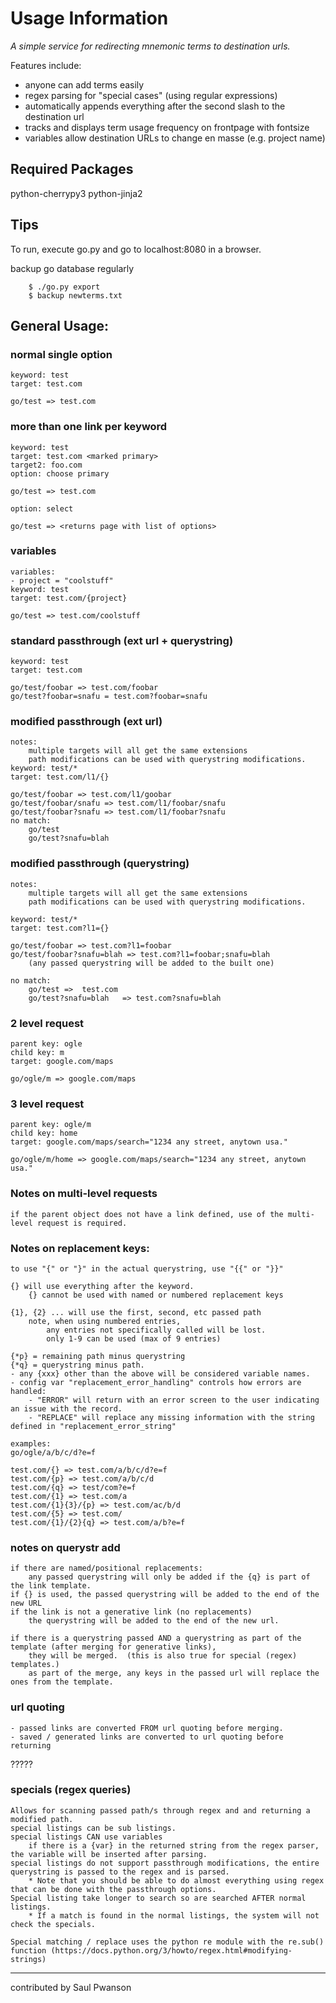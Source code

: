 
# Usage Information

*A simple service for redirecting mnemonic terms to destination urls.*

Features include:

  - anyone can add terms easily
  - regex parsing for "special cases" (using regular expressions)
  - automatically appends everything after the second slash to the destination url
  - tracks and displays term usage frequency on frontpage with fontsize
  - variables allow destination URLs to change en masse (e.g. project name)

## Required Packages

python-cherrypy3
python-jinja2

## Tips

To run, execute go.py and go to localhost:8080 in a browser.

backup go database regularly

        $ ./go.py export
        $ backup newterms.txt

## General Usage:


### normal single option
    keyword: test
    target: test.com

    go/test => test.com
        

        
### more than one link per keyword
    keyword: test
    target: test.com <marked primary>
    target2: foo.com
    option: choose primary

    go/test => test.com

    option: select
    
    go/test => <returns page with list of options>

### variables
    variables:
    - project = "coolstuff" 
    keyword: test
    target: test.com/{project}
    
    go/test => test.com/coolstuff

### standard passthrough (ext url + querystring)
    keyword: test
    target: test.com

    go/test/foobar => test.com/foobar
    go/test?foobar=snafu = test.com?foobar=snafu

### modified passthrough (ext url)
    notes:
        multiple targets will all get the same extensions
        path modifications can be used with querystring modifications.
    keyword: test/*
    target: test.com/l1/{}
    
    go/test/foobar => test.com/l1/goobar
    go/test/foobar/snafu => test.com/l1/foobar/snafu
    go/test/foobar?snafu => test.com/l1/foobar?snafu
    no match:
        go/test
        go/test?snafu=blah

### modified passthrough (querystring)
    notes:
        multiple targets will all get the same extensions
        path modifications can be used with querystring modifications.
    
    keyword: test/*
    target: test.com?l1={}
    
    go/test/foobar => test.com?l1=foobar
    go/test/foobar?snafu=blah => test.com?l1=foobar;snafu=blah
        (any passed querystring will be added to the built one)

    no match:
        go/test =>  test.com
        go/test?snafu=blah   => test.com?snafu=blah



### 2 level request
    parent key: ogle
    child key: m
    target: google.com/maps

    go/ogle/m => google.com/maps

### 3 level request
    parent key: ogle/m
    child key: home
    target: google.com/maps/search="1234 any street, anytown usa."

    go/ogle/m/home => google.com/maps/search="1234 any street, anytown usa."

### Notes on multi-level requests
    if the parent object does not have a link defined, use of the multi-level request is required.


### Notes on replacement keys:
    
    to use "{" or "}" in the actual querystring, use "{{" or "}}"

    {} will use everything after the keyword.
        {} cannot be used with named or numbered replacement keys

    {1}, {2} ... will use the first, second, etc passed path
        note, when using numbered entries, 
            any entries not specifically called will be lost.
            only 1-9 can be used (max of 9 entries)

    {*p} = remaining path minus querystring
    {*q} = querystring minus path.
    - any {xxx} other than the above will be considered variable names.
    - config var "replacement_error_handling" controls how errors are handled:
        - "ERROR" will return with an error screen to the user indicating an issue with the record.
        - "REPLACE" will replace any missing information with the string defined in "replacement_error_string"
    
    examples:
    go/ogle/a/b/c/d?e=f

    test.com/{} => test.com/a/b/c/d?e=f
    test.com/{p} => test.com/a/b/c/d
    test.com/{q} => test/com?e=f
    test.com/{1} => test.com/a
    test.com/{1}{3}/{p} => test.com/ac/b/d
    test.com/{5} => test.com/
    test.com/{1}/{2}{q} => test.com/a/b?e=f
 

### notes on querystr add
    if there are named/positional replacements:
        any passed querystring will only be added if the {q} is part of the link template.
    if {} is used, the passed querystring will be added to the end of the new URL
    if the link is not a generative link (no replacements)
        the querystring will be added to the end of the new url.
    
    if there is a querystring passed AND a querystring as part of the template (after merging for generative links), 
        they will be merged.  (this is also true for special (regex) templates.)
        as part of the merge, any keys in the passed url will replace the ones from the template.

### url quoting 
    - passed links are converted FROM url quoting before merging.
    - saved / generated links are converted to url quoting before returning

?????



### specials (regex queries)
    Allows for scanning passed path/s through regex and and returning a modified path.
    special listings can be sub listings.
    special listings CAN use variables
        if there is a {var} in the returned string from the regex parser, the variable will be inserted after parsing. 
    special listings do not support passthrough modifications, the entire querystring is passed to the regex and is parsed.
        * Note that you should be able to do almost everything using regex that can be done with the passthrough options.
    Special listing take longer to search so are searched AFTER normal listings.
        * If a match is found in the normal listings, the system will not check the specials.

    Special matching / replace uses the python re module with the re.sub() function (https://docs.python.org/3/howto/regex.html#modifying-strings) 






---
contributed by Saul Pwanson



